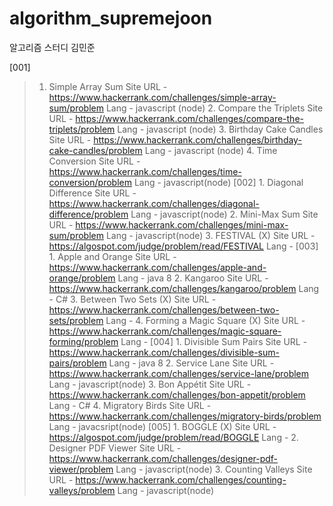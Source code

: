 # algorithm_supremejoon
알고리즘 스터디 김민준

[001]
>    1. Simple Array Sum 
        Site URL - https://www.hackerrank.com/challenges/simple-array-sum/problem
        Lang     - javascript (node)
    2. Compare the Triplets
        Site URL - https://www.hackerrank.com/challenges/compare-the-triplets/problem
        Lang     - javascript (node)
    3. Birthday Cake Candles
        Site URL - https://www.hackerrank.com/challenges/birthday-cake-candles/problem
        Lang     - javascript (node)
    4. Time Conversion 
        Site URL - https://www.hackerrank.com/challenges/time-conversion/problem
        Lang     - javascript(node)
[002]
    1. Diagonal Difference
        Site URL - https://www.hackerrank.com/challenges/diagonal-difference/problem
        Lang     - javascript(node)
    2. Mini-Max Sum
        Site URL - https://www.hackerrank.com/challenges/mini-max-sum/problem
        Lang     - javascript(node)
    3. FESTIVAL (X)
        Site URL - https://algospot.com/judge/problem/read/FESTIVAL
        Lang     - 
[003]
    1. Apple and Orange
        Site URL - https://www.hackerrank.com/challenges/apple-and-orange/problem
        Lang     - java 8
    2. Kangaroo
        Site URL - https://www.hackerrank.com/challenges/kangaroo/problem
        Lang     - C#
    3.  Between Two Sets (X)
        Site URL - https://www.hackerrank.com/challenges/between-two-sets/problem
        Lang     - 
    4. Forming a Magic Square (X)
        Site URL - https://www.hackerrank.com/challenges/magic-square-forming/problem
        Lang     - 
[004]
    1. Divisible Sum Pairs
        Site URL - https://www.hackerrank.com/challenges/divisible-sum-pairs/problem
        Lang     - java 8
    2. Service Lane
        Site URL - https://www.hackerrank.com/challenges/service-lane/problem
        Lang     - javascript(node)
    3. Bon Appétit
        Site URL - https://www.hackerrank.com/challenges/bon-appetit/problem
        Lang     - C#
    4. Migratory Birds
        Site URL - https://www.hackerrank.com/challenges/migratory-birds/problem
        Lang     - javacsript(node)
[005]
    1. BOGGLE (X)
        Site URL - https://algospot.com/judge/problem/read/BOGGLE
        Lang     - 
    2. Designer PDF Viewer
        Site URL - https://www.hackerrank.com/challenges/designer-pdf-viewer/problem
        Lang     - javascript(node)
    3. Counting Valleys
        Site URL - https://www.hackerrank.com/challenges/counting-valleys/problem
        Lang     - javascript(node)